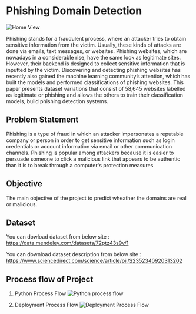 
# Phishing Domain Detection

![Home View](https://user-images.githubusercontent.com/120026804/213914200-784427f4-548c-4571-b061-1a4955b85735.png)

Phishing stands for a fraudulent process, where an attacker tries to obtain sensitive information from the victim. Usually, these kinds of attacks are done via emails, text messages, or websites. Phishing websites, which are nowadays in a considerable rise, have the same look as legitimate sites. However, their backend is designed to collect sensitive information that is inputted by the victim. Discovering and detecting phishing websites has recently also gained the machine learning community’s attention, which has built the models and performed classifications of phishing websites. This paper presents dataset variations that consist of 58,645 websites labelled as legitimate or phishing and allows the others to train their classification models, 
build phishing detection systems.

## Problem Statement
Phishing is a type of fraud in which an attacker impersonates a reputable company or 
person in order to get sensitive information such as login credentials or account 
information via email or other communication channels. Phishing is popular among 
attackers because it is easier to persuade someone to click a malicious link that appears 
to be authentic than it is to break through a computer's protection measures

## Objective
The main objective of the project to predict wheather the domains are real or malicious.

## Dataset
You can dowload dataset from below site :
https://data.mendeley.com/datasets/72ptz43s9v/1

You can download dataset description from below site :
https://www.sciencedirect.com/science/article/pii/S2352340920313202

## Process flow of Project
1) Python Process Flow
![Python process flow](https://user-images.githubusercontent.com/120026804/213915901-9694ec5c-0a17-4e08-8e75-122eb6d8e881.png)

2) Deployment Process Flow
![Deployment Process Flow](https://user-images.githubusercontent.com/120026804/213916555-65c59b7b-42e4-4af9-94d8-fe51e57da8f8.png)

